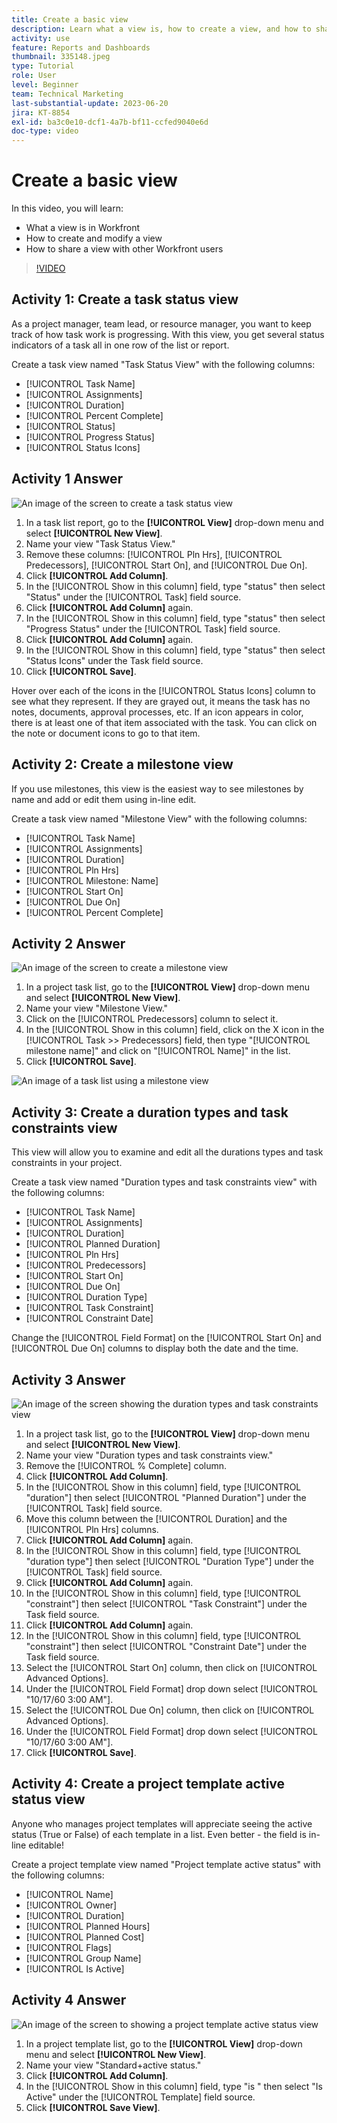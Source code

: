 ```yaml
---
title: Create a basic view
description: Learn what a view is, how to create a view, and how to share a view with other users in Workfront.
activity: use
feature: Reports and Dashboards
thumbnail: 335148.jpeg
type: Tutorial
role: User
level: Beginner
team: Technical Marketing
last-substantial-update: 2023-06-20
jira: KT-8854
exl-id: ba3c0e10-dcf1-4a7b-bf11-ccfed9040e6d
doc-type: video
---
```

# Create a basic view

In this video, you will learn:

* What a view is in Workfront
* How to create and modify a view
* How to share a view with other Workfront users

>[!VIDEO](https://video.tv.adobe.com/v/335148/?quality=12&learn=on)

## Activity 1: Create a task status view

As a project manager, team lead, or resource manager, you want to keep track of how task work is progressing. With this view, you get several status indicators of a task all in one row of the list or report.

Create a task view named "Task Status View" with the following columns:

* [!UICONTROL Task Name]
* [!UICONTROL Assignments]
* [!UICONTROL Duration]
* [!UICONTROL Percent Complete]
* [!UICONTROL Status]
* [!UICONTROL Progress Status]
* [!UICONTROL Status Icons]

## Activity 1 Answer

![An image of the screen to create a task status view](assets/view-exercise.png)

1. In a task list report, go to the **[!UICONTROL View]** drop-down menu and select **[!UICONTROL New View]**.
1. Name your view "Task Status View."
1. Remove these columns: [!UICONTROL Pln Hrs], [!UICONTROL Predecessors], [!UICONTROL Start On], and [!UICONTROL Due On].
1. Click **[!UICONTROL Add Column]**.
1. In the [!UICONTROL Show in this column] field, type "status" then select "Status" under the [!UICONTROL Task] field source.
1. Click **[!UICONTROL Add Column]** again.
1. In the [!UICONTROL Show in this column] field, type "status" then select "Progress Status" under the [!UICONTROL Task] field source.
1. Click **[!UICONTROL Add Column]** again.
1. In the [!UICONTROL Show in this column] field, type "status" then select "Status Icons" under the Task field source.
1. Click **[!UICONTROL Save]**.

Hover over each of the icons in the [!UICONTROL Status Icons] column to see what they represent. If they are grayed out, it means the task has no notes, documents, approval processes, etc. If an icon appears in color, there is at least one of that item associated with the task. You can click on the note or document icons to go to that item.

## Activity 2: Create a milestone view

If you use milestones, this view is the easiest way to see milestones by name and add or edit them using in-line edit.

Create a task view named "Milestone View" with the following columns:

* [!UICONTROL Task Name]
* [!UICONTROL Assignments]
* [!UICONTROL Duration]
* [!UICONTROL Pln Hrs]
* [!UICONTROL Milestone: Name]
* [!UICONTROL Start On]
* [!UICONTROL Due On]
* [!UICONTROL Percent Complete]


## Activity 2 Answer

![An image of the screen to create a milestone view](assets/view-milestone-exercise-1.png)

1. In a project task list, go to the **[!UICONTROL View]** drop-down menu and select **[!UICONTROL New View]**.
1. Name your view "Milestone View."
1. Click on the [!UICONTROL Predecessors] column to select it.
1. In the [!UICONTROL Show in this column] field, click on the X icon in the [!UICONTROL Task >> Predecessors] field, then type "[!UICONTROL milestone name]" and click on "[!UICONTROL Name]" in the list.
1. Click **[!UICONTROL Save]**.

![An image of a task list using a milestone view](assets/view-milestone-exercise-2.png)

## Activity 3: Create a duration types and task constraints view

This view will allow you to examine and edit all the durations types and task constraints in your project.

Create a task view named "Duration types and task constraints view" with the following columns:

* [!UICONTROL Task Name]
* [!UICONTROL Assignments]
* [!UICONTROL Duration]
* [!UICONTROL Planned Duration]
* [!UICONTROL Pln Hrs]
* [!UICONTROL Predecessors]
* [!UICONTROL Start On]
* [!UICONTROL Due On]
* [!UICONTROL Duration Type]
* [!UICONTROL Task Constraint]
* [!UICONTROL Constraint Date]

Change the [!UICONTROL Field Format] on the [!UICONTROL Start On] and [!UICONTROL Due On] columns to display both the date and the time.

## Activity 3 Answer

![An image of the screen showing the duration types and task constraints view](assets/view-activity-3.png)

1. In a project task list, go to the **[!UICONTROL View]** drop-down menu and select **[!UICONTROL New View]**.
1. Name your view "Duration types and task constraints view."
1. Remove the [!UICONTROL % Complete] column.
1. Click **[!UICONTROL Add Column]**.
1. In the [!UICONTROL Show in this column] field, type [!UICONTROL "duration"] then select [!UICONTROL "Planned Duration"] under the [!UICONTROL Task] field source.
1. Move this column between the [!UICONTROL Duration] and the [!UICONTROL Pln Hrs] columns.
1. Click **[!UICONTROL Add Column]** again.
1. In the [!UICONTROL Show in this column] field, type [!UICONTROL "duration type"] then select [!UICONTROL "Duration Type"] under the [!UICONTROL Task] field source.
1. Click **[!UICONTROL Add Column]** again.
1. In the [!UICONTROL Show in this column] field, type [!UICONTROL "constraint"] then select [!UICONTROL "Task Constraint"] under the Task field source.
1. Click **[!UICONTROL Add Column]** again.
1. In the [!UICONTROL Show in this column] field, type [!UICONTROL "constraint"] then select [!UICONTROL "Constraint Date"] under the Task field source.
1. Select the [!UICONTROL Start On] column, then click on [!UICONTROL Advanced Options].
1. Under the [!UICONTROL Field Format] drop down select [!UICONTROL "10/17/60 3:00 AM"].
1. Select the [!UICONTROL Due On] column, then click on [!UICONTROL Advanced Options].
1. Under the [!UICONTROL Field Format] drop down select [!UICONTROL "10/17/60 3:00 AM"].
1. Click **[!UICONTROL Save]**.

## Activity 4: Create a project template active status view

Anyone who manages project templates will appreciate seeing the active status (True or False) of each template in a list. Even better - the field is in-line editable!

Create a project template view named "Project template active status" with the following columns:

* [!UICONTROL Name]
* [!UICONTROL Owner]
* [!UICONTROL Duration]
* [!UICONTROL Planned Hours]
* [!UICONTROL Planned Cost]
* [!UICONTROL Flags]
* [!UICONTROL Group Name]
* [!UICONTROL Is Active]


## Activity 4 Answer

![An image of the screen to showing a project template active status view](assets/view-activity-4.png)

1. In a project template list, go to the **[!UICONTROL View]** drop-down menu and select **[!UICONTROL New View]**.
1. Name your view "Standard+active status."
1. Click **[!UICONTROL Add Column]**.
1. In the [!UICONTROL Show in this column] field, type "is " then select "Is Active" under the [!UICONTROL Template] field source.
1. Click **[!UICONTROL Save View]**.
